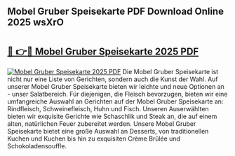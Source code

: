 ## Mobel Gruber Speisekarte PDF Download Online 2025 wsXrO

# <h2><a href="http://gcb56m0.nevu.top/?p=Mobel+Gruber+Speisekarte">🔗 👉🔴 Mobel Gruber Speisekarte 2025 PDF</a></h2>

[![Mobel Gruber Speisekarte 2025 PDF](https://i.imgur.com/dBaPXMq.png)](http://gcb56m0.nevu.top/?p=Mobel+Gruber+Speisekarte)
Die Mobel Gruber Speisekarte ist nicht nur eine Liste von Gerichten, sondern auch die Kunst der Wahl. Auf unserer Mobel Gruber Speisekarte bieten wir leichte und neue Optionen an - unser Salatbereich. Für diejenigen, die Fleisch bevorzugen, bieten wir eine umfangreiche Auswahl an Gerichten auf der Mobel Gruber Speisekarte an: Rindfleisch, Schweinefleisch, Huhn und Fisch. Unseren Auserwählten bieten wir exquisite Gerichte wie Schaschlik und Steak an, die auf einem alten, natürlichen Feuer zubereitet werden. Unsere Mobel Gruber Speisekarte bietet eine große Auswahl an Desserts, von traditionellen Kuchen und Kuchen bis hin zu exquisiten Crème Brûlée und Schokoladensouffle.
